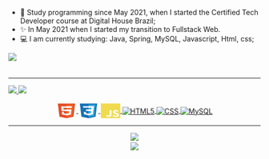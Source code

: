 - 🚀 Study programming since May 2021, when I started the Certified Tech Developer course at Digital House Brazil;
- ✨ In May 2021 when I started my transition to Fullstack Web. 
- 💻 I am currently studying: Java, Spring, MySQL, Javascript, Html, css;
</div>
  <img src="https://estruyf-github.azurewebsites.net/api/VisitorHit?user=ivanDourado&repo=ivanDourado&countColorcountColor&style=flat">
<div><br>

<hr>
<div>
  <a href="[[[https://github.com/ivanDourado](https://github.com/ivanDourado)](https://github.com/ivanDourado)](https://github.com/ivanDourado)">
  <img height="180em" src="https://github-readme-stats.vercel.app/api/top-langs/?username=ivanDourado&layout=compact&langs_count=7&theme=dracula"/>
  <img height="180em" src="https://github-readme-stats.vercel.app/api?username=ivanDourado&show_icons=true&theme=dracula&include_all_commits=true&count_private=true"/>
</div>
<div id="techs" style="display: inline_block" align="center"><br>
  <img align="center" alt="HTML" height="30" width="40" src="https://raw.githubusercontent.com/devicons/devicon/master/icons/html5/html5-original.svg">
  <img align="center" alt="CSS" height="30" width="40" src="https://raw.githubusercontent.com/devicons/devicon/master/icons/css3/css3-original.svg">  
  <img align="center" alt="Js" height="30" width="40" src="https://raw.githubusercontent.com/devicons/devicon/master/icons/javascript/javascript-plain.svg">
   <img align="center" alt="HTML5" height="60" width="80" src="https://www.google.com/search?q=html&source=lnms&tbm=isch&sa=X&ved=2ahUKEwiL2MS_ypb4AhUqkZUCHREUDx4Q_AUoAXoECAIQAw#imgrc=Bq4WTYc6O16thM">
  <img align="center" alt="CSS" height="60" width="80" src="https://stringfixer.com/pt/CSS">
  <img align="center" alt="MySQL" height="100" width="80" src="https://aws.amazon.com/pt/rds/mysql/">
 
</div>
  <hr>
  <div align="center">
 
  <a href="[[https://www.linkedin.com/in/jaiana-santos-dev/](https://www.linkedin.com/in/ivan-felipe-dev/)](https://www.linkedin.com/in/ivan-felipe-dev/)" target="_blank"><img src="https://img.shields.io/badge/-LinkedIn-%230077B5?style=for-the-badge&logo=linkedin&logoColor=white" target="_blank"></a>   
    <a href = "mailto:jaivan96@protonmail.com"><img src="https://img.shields.io/badge/Gmail-D14836?style=for-the-badge&logo=gmail&logoColor=white" target="_blank"></a>
    
</div>
